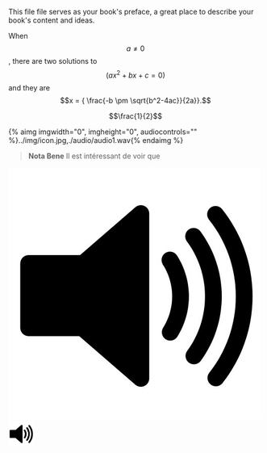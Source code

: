 This file file serves as your book's preface, a great place to describe your book's content and ideas.

When $$a \ne 0$$, there are two solutions to $$(ax^2 + bx + c = 0)$$ and they are
$$x = { \frac{-b \pm \sqrt{b^2-4ac}}{2a}}.$$


$$\frac{1}{2}$$

{% aimg imgwidth="0", imgheight="0", audiocontrols="" %}../img/icon.jpg,./audio/audio1.wav{% endaimg %}

> **Nota Bene** Il est intéressant de voir que 


![](./img/icon.jpg)
<img src="./img/icon.jpg" width="50px" height="50px" />